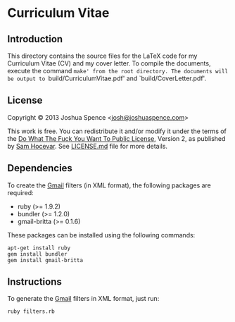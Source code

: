 Curriculum Vitae
================

Introduction
------------
This directory contains the source files for the LaTeX code for my Curriculum
Vitae (CV) and my cover letter. To compile the documents, execute the command
`make' from the root directory. The documents will be output to
`build/CurriculumVitae.pdf' and `build/CoverLetter.pdf'.

License
-------
Copyright &copy; 2013 Joshua Spence &lt;<josh@joshuaspence.com>&gt;

This work is free. You can redistribute it and/or modify it under the terms of
the [Do What The Fuck You Want To Public License][wtfpl], Version 2, as
published by [Sam Hocevar](mailto:sam@hocevar.net). See
[LICENSE.md](LICENSE.md) file for more details.

Dependencies
------------
To create the [Gmail][gmail] filters (in XML format), the following packages
are required:

* ruby (>= 1.9.2)
* bundler (>= 1.2.0)
* gmail-britta (>= 0.1.6)

These packages can be installed using the following commands:

    apt-get install ruby
    gem install bundler
    gem install gmail-britta

Instructions
------------
To generate the [Gmail][gmail] filters in XML format, just run:

    ruby filters.rb


[github]: <https://github.com/antifuchs/gmail-britta>
[gmail]: <https://mail.google.com>
[wtfpl]: <http://www.wtfpl.net>
